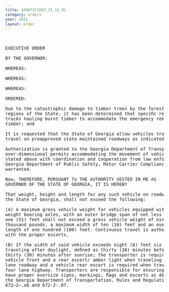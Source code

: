 ```yaml
---
title: 16967221603_31_11_01
category: orders
year: 2011
layout: order
---
```


<pre> 

EXECUTIVE ORDER

BY THE GOVERNOR:

WHEREAS:

WHEREAS:

WHEREAS:

ORDERED:

Due to the catastrophic damage to timber trees by the forest ﬁres in the southern
regions of the State, it has been determined that speciﬁc restrictions be lifted on
trucks hauling burnt timber to accommodate the emergency removal of burnt
timber; and

It is requested that the State of Georgia allow vehicles transporting such loads to
travel on preapproved state maintained roadways as indicated by the permit; and

Authorization is granted to the Georgia Department of Transportation to issue
over-dimensional permits accommodating the movement of vehicles and loads as
stated above with coordination and cooperation from law enforcement of the
Georgia Department of Public Safety, Motor Carrier Compliance Division if
warranted.

Now, THEREFORE, PURSUANT To THE AUTHORITY VESTED IN ME AS
GOVERNOR OF THE STATE OF GEORGIA, IT IS HEREBY

That weight, height and length for any such vehicle on roadways maintained by
the State of Georgia, shall not exceed the following:

(A) A maximum gross vehicle weight for vehicles equipped with ﬁve (5)
weight bearing axles, with an outer bridge span of not less than fifty-
one (51) feet shall not exceed a gross vehicle weight of ninety—ﬁvc (95)
thousand pounds, a maximum width of ten (10) feet and an overall
length of one hundred (100) feet. Continuous travel is authorized;
with the proper escorts.

(B) If the width of said vehicle exceeds eight (8) feet six (6) inches and is
traveling after daylight, deﬁned as thirty (30) minutes before sunset to
thirty (30) minutes after sunrise; the transporter is required to have a
vehicle front and a rear escort/ amber light when traveling on a two
lane roadway and a vehicle rear escort is required when traveling on a
four lane highway. Transporters are responsible for ensuring they
have proper oversize signs, markings, ﬂags and escorts as deﬁned in
the Georgia Department of Transportation, Rules and Regulations
672—2—.o6 and 672-2-.07.

</pre>

